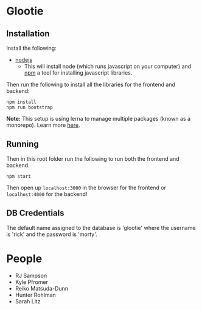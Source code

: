 # Glootie

## Installation

Install the following:

- [nodejs](https://nodejs.org/en/download/)
  - This will install node (which runs javascript on your computer) and [npm](https://docs.npmjs.com/about-npm/) a tool for installing javascript libraries.

Then run the following to install all the libraries for the frontend and backend:

```
npm install
npm run bootstrap
```

**Note:** This setup is using lerna to manage multiple packages (known as a monorepo). Learn more [here](https://github.com/lerna/lerna).

## Running

Then in this root folder run the following to run both the frontend and backend.

```
npm start
```

Then open up `localhost:3000` in the browser for the frontend or `localhost:4000` for the backend!

## DB Credentials

The default name assigned to the database is 'glootie' where the username is 'rick' and the password is 'morty'.

# People

- RJ Sampson
- Kyle Pfromer
- Reiko Matsuda-Dunn
- Hunter Rohlman
- Sarah Litz

